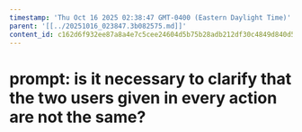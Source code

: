 ```yaml
---
timestamp: 'Thu Oct 16 2025 02:38:47 GMT-0400 (Eastern Daylight Time)'
parent: '[[../20251016_023847.3b082575.md]]'
content_id: c162d6f932ee87a8a4e7c5cee24604d5b75b28adb212df30c4849d840d5bccbd
---
```


# prompt: is it necessary to clarify that the two users given in every action are not the same?
